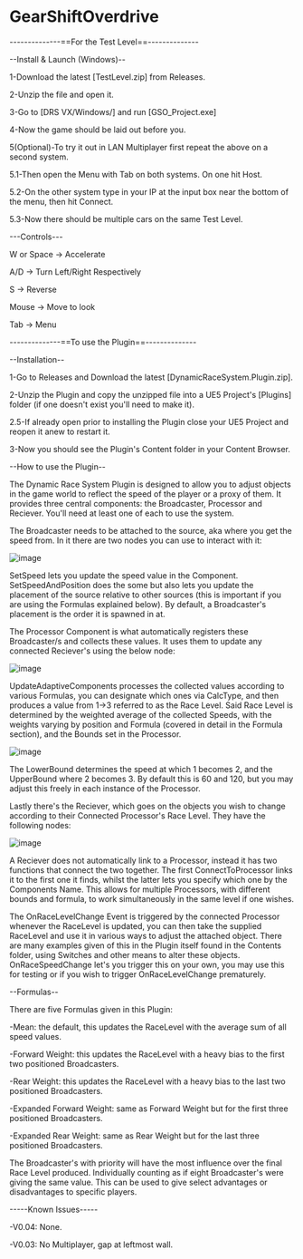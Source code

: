 # GearShiftOverdrive

--------------==For the Test Level==--------------

--Install & Launch (Windows)--

1-Download the latest [TestLevel.zip] from Releases.

2-Unzip the file and open it.

3-Go to [DRS VX/Windows/] and run [GSO_Project.exe]

4-Now the game should be laid out before you.

5(Optional)-To try it out in LAN Multiplayer first repeat the above on a second system.

5.1-Then open the Menu with Tab on both systems. On one hit Host.

5.2-On the other system type in your IP at the input box near the bottom of the menu, then hit Connect.

5.3-Now there should be multiple cars on the same Test Level.

---Controls---

W or Space -> Accelerate

A/D -> Turn Left/Right Respectively

S -> Reverse

Mouse -> Move to look

Tab -> Menu

--------------==To use the Plugin==--------------

--Installation--

1-Go to Releases and Download the latest [DynamicRaceSystem.Plugin.zip].

2-Unzip the Plugin and copy the unzipped file into a UE5 Project's [Plugins] folder (if one doesn't exist you'll need to make it).

2.5-If already open prior to installing the Plugin close your UE5 Project and reopen it anew to restart it.

3-Now you should see the Plugin's Content folder in your Content Browser.

--How to use the Plugin--

The Dynamic Race System Plugin is designed to allow you to adjust objects in the game world to reflect the speed of the player or a proxy of them. It provides three central components: the Broadcaster, Processor and Reciever. You'll need at least one of each to use the system.

The Broadcaster needs to be attached to the source, aka where you get the speed from. In it there are two nodes you can use to interact with it:

![image](https://github.com/user-attachments/assets/ff87fb80-52a2-47f6-bcd0-e4951806024a)

SetSpeed lets you update the speed value in the Component. SetSpeedAndPosition does the some but also lets you update the placement of the source relative to other sources (this is important if you are using the Formulas explained below).
By default, a Broadcaster's placement is the order it is spawned in at.

The Processor Component is what automatically registers these Broadcaster/s and collects these values. It uses them to update any connected Reciever's using the below node:

![image](https://github.com/user-attachments/assets/e1d7a87c-2d21-418f-a049-cf09f1e3193b)

UpdateAdaptiveComponents processes the collected values according to various Formulas, you can designate which ones via CalcType, and then produces a value from 1->3 referred to as the Race Level. Said Race Level is determined by the weighted average of the collected Speeds, with the weights varying by position and Formula (covered in detail in the Formula section), and the Bounds set in the Processor.

![image](https://github.com/user-attachments/assets/03d71d0f-78df-44f2-b4b7-91e9cbbcc44d)

The LowerBound determines the speed at which 1 becomes 2, and the UpperBound where 2 becomes 3. By default this is 60 and 120, but you may adjust this freely in each instance of the Processor.

Lastly there's the Reciever, which goes on the objects you wish to change according to their Connected Processor's Race Level. They have the following nodes:

![image](https://github.com/user-attachments/assets/a28739c0-ec30-4198-9f68-36adcb1f929a)

A Reciever does not automatically link to a Processor, instead it has two functions that connect the two together. The first ConnectToProcessor links it to the first one it finds, whilst the latter lets you specify which one by the Components Name.
This allows for multiple Processors, with different bounds and formula, to work simultaneously in the same level if one wishes.

The OnRaceLevelChange Event is triggered by the connected Processor whenever the RaceLevel is updated, you can then take the supplied RaceLevel and use it in various ways to adjust the attached object.
There are many examples given of this in the Plugin itself found in the Contents folder, using Switches and other means to alter these objects. OnRaceSpeedChange let's you trigger this on your own, you may use this for testing or if you wish to trigger OnRaceLevelChange prematurely.

--Formulas--

There are five Formulas given in this Plugin:

-Mean: the default, this updates the RaceLevel with the average sum of all speed values.

-Forward Weight: this updates the RaceLevel with a heavy bias to the first two positioned Broadcasters.

-Rear Weight: this updates the RaceLevel with a heavy bias to the last two positioned Broadcasters.

-Expanded Forward Weight: same as Forward Weight but for the first three positioned Broadcasters.

-Expanded Rear Weight: same as Rear Weight but for the last three positioned Broadcasters.

The Broadcaster's with priority will have the most influence over the final Race Level produced. Individually counting as if eight Broadcaster's were giving the same value. This can be used to give select advantages or disadvantages to specific players.

-----Known Issues-----

-V0.04: None.

-V0.03: No Multiplayer, gap at leftmost wall.

